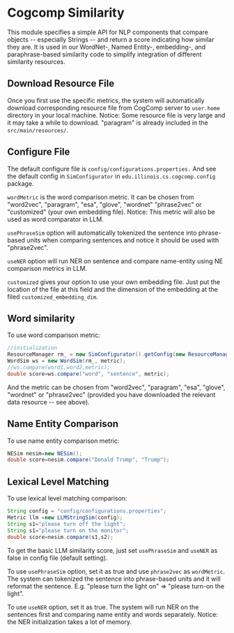 # Cogcomp Similarity

This module specifies a simple API for NLP components that compare
objects -- especially Strings -- and return a score indicating how
similar they are.  It is used in our WordNet-, Named Entity-, embedding-,
and paraphrase-based similarity code to simplify integration of
different similarity resources.

## Download Resource File

Once you first use the specific metrics, the system will automatically download corresponding resource file from CogComp server to `user.home` directory in your local machine.
Notice: Some resource file is very large and it may take a while to download. "paragram" is already included in the `src/main/resources/`.

## Configure File

The default configure file is `config/configurations.properties.` And see the default config in `SimConfigurator` in `edu.illinois.cs.cogcomp.config` package.

`wordMetric` is the  word comparison metric. It can be chosen from "word2vec", "paragram", "esa", "glove", "wordnet" "phrase2vec" or "customized" (your own embedding file). Notice: This metric will also be used as word comparator in LLM.

`usePhraseSim` option will automatically tokenized the sentence into phrase-based units when comparing sentences and notice it should be used with "phrase2vec".

`useNER` option will run NER on sentence and compare name-entity using NE comparison metrics in LLM.

`customized` gives your option to use your own embedding file. Just put the location of the file at this field and the dimension of the embedding at the filed `customized_embedding_dim`.

## Word similarity
To use word comparison metric:
```java
//initialization
ResourceManager rm_ = new SimConfigurator().getConfig(new ResourceManager(file));
WordSim ws = new WordSim(rm_, metric);
//ws.compare(word1,word2,metric);
double score=ws.compare("word", "sentence", metric);
```
And the metric can be chosen from "word2vec", "paragram", "esa", "glove", "wordnet" or "phrase2vec" (provided you have downloaded the relevant data resource -- see above).


## Name Entity Comparison
To use name entity comparison metric:

```java
NESim nesim=new NESim();
double score=nesim.compare("Donald Trump", "Trump");
```

## Lexical Level Matching
To use lexical level matching comparison:
```java
String config = "config/configurations.properties";
Metric llm =new LLMStringSim(config);
String s1="please turn off the light";
String s1="please turn on the monitor";
double score=nesim.compare(s1,s2);
```

To get the basic LLM similarity score, just set `usePhraseSim` and `useNER` as false in config file (default setting).

To use `usePhraseSim` option, set it as true and use `phrase2vec` as `wordMetric`. The system can tokenized the sentence into phrase-based units and it will reformat the sentence. E.g. "please turn the light on" => "please turn-on the light".

To use `useNER` option, set it as true. The system will run NER on the sentences first and comparing name entity and words separately. Notice: the NER initialization takes a lot of memory.
